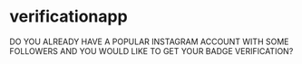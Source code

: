 # verificationapp
DO YOU ALREADY HAVE A POPULAR INSTAGRAM ACCOUNT WITH SOME FOLLOWERS AND YOU WOULD LIKE TO GET YOUR BADGE VERIFICATION?
